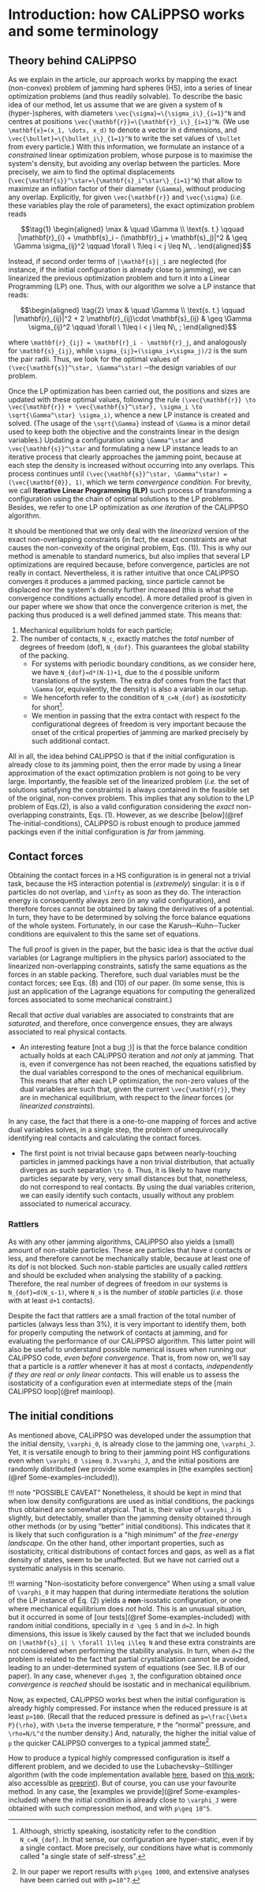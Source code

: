 # Introduction: how CALiPPSO works and some terminology 

## Theory behind CALiPPSO

As we explain in the article, our approach works by mapping the exact (non-convex) problem of jamming hard spheres (HS), into a series of linear optimization problems (and thus readily solvable). To describe the basic idea of our method, let us assume that we are given a system of ``N`` (hyper-)spheres, with diameters ``\vec{\sigma}=\{\sigma_i\}_{i=1}^N`` and centres at positions ``\vec{\mathbf{r}}=\{\mathbf{r}_i\}_{i=1}^N``. (We use ``\mathbf{x}=(x_1, \dots, x_d)`` to denote a vector in ``d`` dimensions, and ``\vec{\bullet}=\{\bullet_i\}_{1=1}^N`` to write the set values of ``\bullet`` from every particle.) With this information, we formulate an instance of a *constrained* linear optimization problem, whose purpose is to maximise the system's density, but avoiding any overlap between the particles. More precisely, we aim to find the optimal displacements (``\vec{\mathbf{s}}^\star=\{\mathbf{s}_i^\star\}_{i=1}^N``) that allow to maximize an inflation factor of their diameter (``\Gamma``), without producing any overlap. 
Explicitly, for given ``\vec{\mathbf{r}}`` and ``\vec{\sigma}`` (*i.e.* these variables play the role of parameters), the exact optimization problem reads
```math
\tag{1} \begin{aligned}
\max & \quad \Gamma \\
  \text{s. t.} \qquad |\mathbf{r}_{i} + \mathbf{s}_i - (\mathbf{r}_j + \mathbf{s}_j)|^2  & \geq \Gamma \sigma_{ij}^2  \qquad \forall \ 1\leq i < j \leq N\, .
\end{aligned}
```
Instead, if second order terms of ``|\mathbf{s}|_i`` are neglected (for instance, if the initial configuration is already close to jamming), we can linearized the previous optimization problem and turn it into a Linear Programming (LP) one. Thus, with our algorithm we solve a LP instance that reads:
```math
\begin{aligned} \tag{2}
  \max & \quad \Gamma \\
  \text{s. t.} \qquad |\mathbf{r}_{ij}|^2 + 2 \mathbf{r}_{ij}\cdot \mathbf{s}_{ij}   & \geq \Gamma \sigma_{ij}^2  \qquad \forall \ 1\leq i < j \leq N\, ;
\end{aligned}
```
where ``\mathbf{r}_{ij} = \mathbf{r}_i - \mathbf{r}_j``, and analogously for ``\mathbf{s}_{ij}``, while ``\sigma_{ij}=(\sigma_i+\sigma_j)/2`` is the sum the pair radii. Thus, we look for the optimal values of ``(\vec{\mathbf{s}}^\star, \Gamma^\star)`` ─the design variables of our problem.

Once the LP optimization has been carried out, the positions and sizes are updated with these optimal values, following the rule ``(\vec{\mathbf{r}} \to \vec{\mathbf{r}} + \vec{\mathbf{s}^\star}, \sigma_i \to \sqrt{\Gamma^\star} \sigma_i)``, whence a new LP instance is created and solved. (The usage of the ``\sqrt{\Gamma}`` instead of ``\Gamma`` is a minor detail used to keep both the objective and the constraints linear in the design variables.) 
Updating a configuration using ``\Gamma^\star`` and ``\vec{\mathbf{s}}^\star`` and formulating a new LP instance leads to an iterative process that clearly approaches the jamming point, because at each step the density is increased without occurring into any overlaps.
This process continues until ``(\vec{\mathbf{s}}^\star, \Gamma^\star) = (\vec{\mathbf{0}}, 1)``, which we term *convergence condition*. For brevity, we call **Iterative Linear Programming (ILP)** such process of transforming a configuration using the chain of optimal solutions to the LP problems. Besides, we refer to one LP optimization as *one iteration* of the CALiPPSO algorithm.



It should be mentioned that we only deal with the *linearized* version of the exact non-overlapping constraints (in fact, the exact constraints are what causes the non-convexity of the original problem, Eqs. (1)). This is why our method is amenable to standard numerics, but also implies that several LP optimizations are required because, before convergence, particles are not really in contact. Nevertheless, it is rather intuitive that once CALiPPSO converges it produces a jammed packing, since particle cannot be displaced nor the system's density further increased (this is what the convergence conditions actually encode). A more detailed proof is given in our paper where we show that once the convergence criterion is met, the packing thus produced is a well defined jammed state. 
This means that:
1. Mechanical equilibrium holds for each particle;
2. The number of contacts, ``N_c``, exactly matches the *total* number of degrees of freedom (dof), ``N_{dof}``. This guarantees the global stability of the packing.
   - For systems with periodic boundary conditions, as we consider here, we have ``N_{dof}=d*(N-1)+1``, due to the ``d`` possible uniform translations of the system. The extra dof comes from the fact that ``\Gamma`` (or, equivalently, the density) is also a variable in our setup.
   - We henceforth refer to the condition of ``N_c=N_{dof}`` as *isostaticity* for short[^iso].
   - We mention in passing that the extra contact with respect fo the configurational degrees of freedom is very important because the onset of the critical properties of jamming are marked precisely by such additional contact. 


All in all, the idea behind CALiPPSO is that if the initial configuration is already close to its jamming point, then the error made by using a linear approximation of the exact optimization problem is not going to be very large. Importantly, the feasible set of the linearized problem (*i.e.* the set of solutions satisfying the constraints) is always contained in the feasible set of the original, non-convex problem. This implies that any solution to the LP problem of Eqs.(2), is also a valid configuration considering the *exact* non-overlapping constraints, Eqs. (1). However, as we describe [below](@ref The-initial-conditions), CALiPPSO is robust enough to produce jammed packings even if the initial configuration is *far* from jamming.


## Contact forces

Obtaining the contact forces in a HS configuration is in general not a trivial task, because the HS interaction potential is (*extremely*) singular: it is ``0`` if particles do not overlap, and ``\infty`` as soon as they do. The interaction energy is consequently always zero (in any valid configuration), and therefore forces cannot be obtained by taking the derivatives of a potential. In turn, they have to be determined by solving the force balance equations of the whole system. Fortunately, in our case the Karush─Kuhn─Tucker conditions are equivalent to this the same set of equations. 

The full proof is given in the paper, but the basic idea is that the *active* dual variables (or Lagrange multipliers in the physics parlor) associated to the linearized non-overlapping constraints, satisfy the same equations as the forces in an stable packing. Therefore, such dual variables must be the contact forces; see Eqs. (8) and (10) of our paper. (In some sense, this is just an application of the Lagrange equations for computing the generalized forces associated to some mechanical constraint.)

Recall that *active* dual variables are associated to constraints that are *saturated*, and therefore, once convergence ensues, they are always associated to real physical contacts.
- An interesting feature [not a bug ;)] is that the force balance condition actually holds at each CALiPPSO iteration and *not only* at jamming. That is, even if convergence has not been reached, the equations satisfied by the dual variables correspond to the ones of mechanical equilibrium. This means that after each LP optimization, the non-zero values of the dual variables are such that, given the current ``\vec{\mathbf{r}}``, they are in mechanical equilibrium, with respect to the *linear* forces (or *linearized constraints*).

In any case, the fact that there is a one-to-one mapping of forces and active dual variables solves, in a single step, the problem of unequivocally identifying real contacts and calculating the contact forces. 
- The first point is not trivial because gaps between nearly-touching particles in jammed packings have a non trivial distribution, that actually diverges as such separation ``\to 0``. Thus, it is likely to have many particles separate by very, very small distances but that, nonetheless, do not correspond to real contacts. By using the dual variables criterion, we can easily identify such contacts, usually without any problem associated to numerical accuracy.

### Rattlers

As with any other jamming algorithms, CALiPPSO also yields a (small) amount of non-stable particles. These are particles that have ``d`` contacts or less, and therefore cannot be mechanically stable, because at least one of its dof is not blocked. Such non-stable particles are usually called *rattlers* and should be excluded when analysing the stability of a packing. Therefore, the real number of degrees of freedom in our systems is ``N_{dof}=d(N_s-1)``, where ``N_s`` is the number of *stable* particles (*i.e.* those with at least ``d+1`` contacts). 

Despite the fact that rattlers are a small fraction of the total number of particles (always less than 3%), it is very important to identify them, both for properly computing the network of contacts at jamming, and for evaluating the performance of our CALiPPSO algorithm. This latter point will also be useful to understand possible numerical issues when running our CALiPPSO code, *even before convergence*. That is, from now on, we'll say that a particle is a *rattler* whenever it has at most ``d`` contacts, *independently if they are real or only linear contacts*. This will enable us to assess the isostaticity of a configuration even at intermediate steps of the [main CALiPPSO loop](@ref mainloop).

## The initial conditions

As mentioned above, CALiPPSO was developed under the assumption that the initial density, ``\varphi_0``, is already close to the jamming one, ``\varphi_J``. Yet, it is versatile enough to bring to their jamming point HS configurations even when ``\varphi_0 \simeq 0.3\varphi_J``, and the initial positions are randomly distributed (we provide some examples in [the examples section](@ref Some-examples-included)).

!!! note "POSSIBLE CAVEAT"
    Nonetheless, it should be kept in mind that when low density configurations are used as initial conditions, the packings thus obtained are somewhat atypical. That is, their value of ``\varphi_J`` is slightly, but detectably, smaller than the jamming density obtained through other methods (or by using “better” initial conditions). This indicates that it is likely that such configuration is a "high minimum" of the *free-energy landscape*. On the other hand, other important properties, such as isostaticity, critical distributions of contact forces and gaps, as well as a flat density of states, seem to be unaffected. But we have not carried out a systematic analysis in this scenario.

!!! warning "Non-isostaticity before convergence"
    When using a small value of ``\varphi_0`` it may happen that during intermediate iterations the solution of the LP instance of Eq. (2) yields a **non**-isostatic configuration, or one where mechanical equilibrium does *not* hold. This is an unusual situation, but it occurred in some of [our tests](@ref Some-examples-included) with random initial conditions, specially in ``d \geq 5`` and in ``d=2``. In high dimensions, this issue is likely caused by the fact that we included bounds on ``|\mathbf{s}_i| \ \forall 1\leq i\leq N`` and these extra constraints are not considered when performing the stability analysis. In turn, when ``d=2`` the problem is related to the fact that partial crystallization cannot be avoided, leading to an under-determined system of equations (see Sec. II.B of our paper). In any case, whenever ``d\geq 3``, the configuration obtained *once convergence is reached* should be isostatic and in mechanical equilibrium.

Now, as expected, CALiPPSO works best when the initial configuration is already highly compressed. For instance when the reduced pressure is at least ``p>100``.  (Recall that the reduced pressure is defined as ``p=\frac{\beta P}{\rho}``, with ``\beta`` the inverse temperature, ``P`` the “normal” pressure, and ``\rho=N/L^d`` the number density.) And, naturally, the higher the initial value of ``p`` the quicker CALiPPSO converges to a typical jammed state[^1]. 

How to produce a typical highly compressed configuration is itself a different problem, and we decided to use the Lubachevsky─Stillinger algorithm (with the code implementation available [here](https://cims.nyu.edu/~donev/Packing/C++/), based on [this work](https://journals.aps.org/pre/abstract/10.1103/PhysRevE.74.041127); also accessible as [preprint](https://arxiv.org/abs/cond-mat/0608362)). But of course, you can use your favourite method. In any case, the [examples we provide](@ref Some-examples-included) where the initial condition is already close to ``\varphi_J`` were obtained with such compression method, and with ``p\geq 10^5``.


[^1]: In our paper we report results with ``p\geq 1000``, and extensive analyses have been carried out with ``p=10^7``.
[^iso]: Although, strictly speaking, isostaticity refer to the condition ``N_c=N_{dof}``. In that sense, our configuration are hyper-static, even if by a single contact. More precisely, our conditions have what is commonly called "a single state of self-stress".